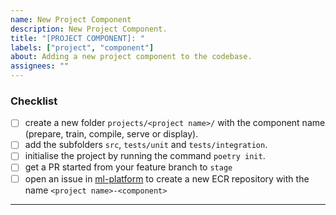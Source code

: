 ```yaml
---
name: New Project Component
description: New Project Component.
title: "[PROJECT COMPONENT]: "
labels: ["project", "component"]
about: Adding a new project component to the codebase.
assignees: ""
---
```


### **Checklist**

- [ ] create a new folder `projects/<project name>/` with the component name (prepare, train, compile, serve or display).
- [ ] add the subfolders `src`, `tests/unit` and `tests/integration`.
- [ ] initialise the project by running the command `poetry init`.
- [ ] get a PR started from your feature branch to `stage`
- [ ] open an issue in [ml-platform](https://github.com/AirPR/ml-platform/blob/prod/.github/ISSUE_TEMPLATE/04_NEW_ECR_REPOSITORY.md) to create a new ECR repository with the name `<project name>-<component>`

---
